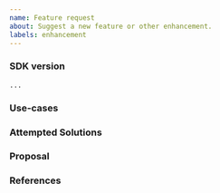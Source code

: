 ```yaml
---
name: Feature request
about: Suggest a new feature or other enhancement.
labels: enhancement
---
```


### SDK version
<!--
Inspect your go.mod as below to find the version, and paste the result between the ``` marks below.

go list -m github.com/hashicorp/terraform-plugin-sdk/v2

If you are not running the latest version of the SDK, please try upgrading
because your feature may have already been implemented.

If the command above doesn't yield any results, it means you may either be using v1 of the SDK or
have not have migrated to the standalone SDK yet. See https://www.terraform.io/docs/extend/plugin-sdk.html
for more.
-->
```
...
```

### Use-cases
<!---
In order to properly evaluate a feature request, it is necessary to understand the use-cases for it.
Please describe below the _end goal_ you are trying to achieve that has led you to request this feature.
Please keep this section focused on the problem and not on the suggested solution. We'll get to that in a moment, below!
-->

### Attempted Solutions
<!---
If you've already tried to solve the problem within SDK's existing features and found a limitation that prevented you from succeeding, please describe it below in as much detail as possible.

Ideally, this would include real HCL configuration that you tried, real Terraform command lines you ran, relevant snippet of code from your provider codebase and what results you got in each case.

Please remove any sensitive information such as passwords before sharing configuration snippets and command lines.
--->

### Proposal
<!---
If you have an idea for a way to address the problem via a change to SDK features, please describe it below.

In this section, it's helpful to include specific examples of how what you are suggesting might look in configuration files, or on the command line, since that allows us to understand the full picture of what you are proposing.

If you're not sure of some details, don't worry! When we evaluate the feature request we may suggest modifications as necessary to work within the design constraints of the SDK and Terraform Core.
-->

### References
<!--
Are there any other GitHub issues, whether open or closed, that are related to the problem you've described above or to the suggested solution? If so, please create a list below that mentions each of them. For example:

- #6017
-->
